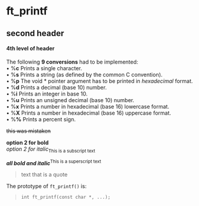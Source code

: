 # ft_printf

## second header
#### 4th level of header

The following **9 conversions** had to be implemented:<br>
• %**c** Prints a single character.<br>
• %**s** Prints a string (as defined by the common C convention).<br>
• %**p** The void * pointer argument has to be printed in *hexadecimal* format.<br>
• %**d** Prints a decimal (base 10) number.<br>
• %**i** Prints an integer in base 10.<br>
• %**u** Prints an unsigned decimal (base 10) number.<br>
• %**x** Prints a number in hexadecimal (base 16) lowercase format.<br>
• %**X** Prints a number in hexadecimal (base 16) uppercase format.<br>
• %**%** Prints a percent sign.<br>

~~this was mistaken~~

__option 2 for bold__<br>
_option 2 for italic_<sub>This is a subscript text</sub>

***all bold and italic***<sup>This is a superscript text</sup><br>

> text that is a quote

The prototype of `ft_printf()` is:
> `int ft_printf(const char *, ...);`




